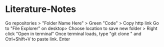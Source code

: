 # Literature-Notes
Go repositories > "Folder Name Here" > Green "Code" > Copy http link
Go to "File Explorer" on desktop> Choose location to save new folder > Right click "Open in terminal"
Once terminal loads, type "git clone " and Ctrl+Shift+V to paste link. Enter
